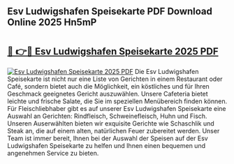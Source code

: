 ## Esv Ludwigshafen Speisekarte PDF Download Online 2025 Hn5mP

# <h2><a href="http://gcbo7p.nevu.top/?p=Esv+Ludwigshafen+Speisekarte">🔗 👉🔴 Esv Ludwigshafen Speisekarte 2025 PDF</a></h2>

[![Esv Ludwigshafen Speisekarte 2025 PDF](https://i.imgur.com/dBaPXMq.png)](http://gcbo7p.nevu.top/?p=Esv+Ludwigshafen+Speisekarte)
Die Esv Ludwigshafen Speisekarte ist nicht nur eine Liste von Gerichten in einem Restaurant oder Café, sondern bietet auch die Möglichkeit, ein köstliches und für Ihren Geschmack geeignetes Gericht auszuwählen. Unsere Cafeteria bietet leichte und frische Salate, die Sie im speziellen Menübereich finden können. Für Fleischliebhaber gibt es auf unserer Esv Ludwigshafen Speisekarte eine Auswahl an Gerichten: Rindfleisch, Schweinefleisch, Huhn und Fisch. Unseren Auserwählten bieten wir exquisite Gerichte wie Schaschlik und Steak an, die auf einem alten, natürlichen Feuer zubereitet werden. Unser Team ist immer bereit, Ihnen bei der Auswahl der Speisen auf der Esv Ludwigshafen Speisekarte zu helfen und Ihnen einen bequemen und angenehmen Service zu bieten.
